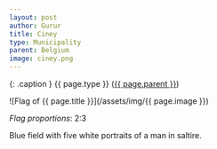 ```yaml
---
layout: post
author: Gurur
title: Ciney
type: Municipality
parent: Belgium
image: ciney.png
---
```

{: .caption }
{{ page.type }} ([{{ page.parent }}](/2019/03/14/belgium.html))

![Flag of {{ page.title }}](/assets/img/{{ page.image }})

*Flag proportions*: 2:3

Blue field with five white portraits of a man in saltire.